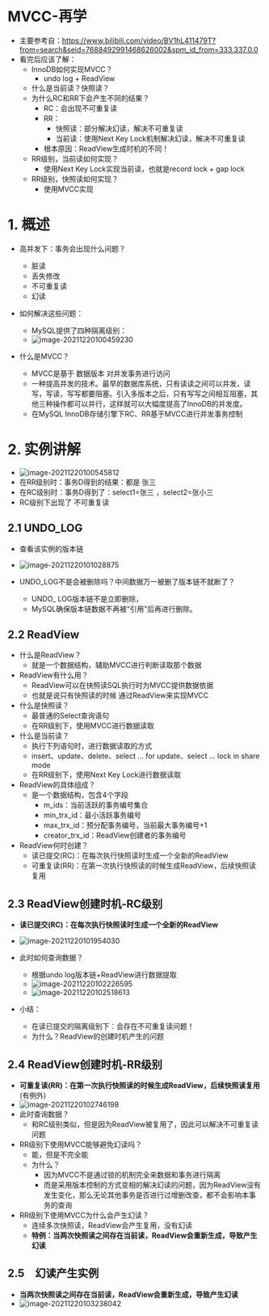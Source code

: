 # MVCC-再学

- 主要参考自：https://www.bilibili.com/video/BV1hL411479T?from=search&seid=7688492991468626002&spm_id_from=333.337.0.0
- 看完后应该了解：
  - InnoDB如何实现MVCC？
    - undo log + ReadView
  - 什么是当前读？快照读？
  - 为什么RC和RR下会产生不同的结果？
    - RC：会出现不可重复读
    - RR：
      - 快照读：部分解决幻读，解决不可重复读
      - 当前读：使用Next Key Lock机制解决幻读，解决不可重复读
    - 根本原因：ReadView生成时机的不同！
  - RR级别，当前读如何实现？
    - 使用Next Key Lock实现当前读，也就是record lock + gap lock
  - RR级别，快照读如何实现？
    - 使用MVCC实现

# 1. 概述

- 高并发下：事务会出现什么问题？
  
  - 脏读
  - 丢失修改
  - 不可重复读
  - 幻读

- 如何解决这些问题：
  
  - MySQL提供了四种隔离级别：
  - ![image-20211220100459230](7_mysql再学MVCC.assets/image-20211220100459230.png)

- 什么是MVCC？
  
  - MVCC是基于 数据版本 对并发事务进行访问
  - 一种提高并发的技术。最早的数据库系统，只有读读之间可以并发，读写，写读，写写都要阻塞。引入多版本之后，只有写写之间相互阻塞，其他三种操作都可以并行，这样就可以大幅度提高了InnoDB的并发度。
  - 在MySQL InnoDB存储引擎下RC、RR基于MVCC进行并发事务控制

# 2. 实例讲解

- ![image-20211220100545812](7_mysql再学MVCC.assets/image-20211220100545812.png)
- 在RR级别时：事务D得到的结果：都是 张三
- 在RC级别时：事务D得到了：select1=张三 ，select2=张小三
- RC级别下出现了 不可重复读

## 2.1 UNDO_LOG

- 查看该实例的版本链

- ![image-20211220101028875](7_mysql再学MVCC.assets/image-20211220101028875.png)

- UNDO_LOG不是会被删除吗？中间数据万一被删了版本链不就断了？
  
  - UNDO_ LOG版本链不是立即删除，
  - MySQL确保版本链数据不再被“引用"后再进行删除。

## 2.2 ReadView

- 什么是ReadView？
  - 就是一个数据结构，辅助MVCC进行判断读取那个数据
- ReadView有什么用？
  - ReadView可以在快照读SQL执行时为MVCC提供数据依据
  - 也就是说只有快照读的时候 通过ReadView来实现MVCC
- 什么是快照读？
  - 最普通的Select查询语句
  - 在RR级别下，使用MVCC进行数据读取
- 什么是当前读？
  - 执行下列语句时，进行数据读取的方式
  - insert、update、delete、select ... for update、select ... lock in share mode
  - 在RR级别下，使用Next Key Lock进行数据读取
- ReadView的具体组成？
  - 是一个数据结构，包含4个字段
    - m_ids：当前活跃的事务编号集合
    - min_trx_id：最小活跃事务编号
    - max_trx_id：预分配事务编号，当前最大事务编号+1
    - creator_trx_id：ReadView创建者的事务编号
- ReadView何时创建？
  - 读已提交(RC)：在每次执行快照读时生成一个全新的ReadView
  - 可重复读(RR)：在第一次执行快照读的时候生成ReadView，后续快照读复用

## 2.3 ReadView创建时机-RC级别

- **读已提交(RC)：在每次执行快照读时生成一个全新的ReadView**

- ![image-20211220101954030](7_mysql再学MVCC.assets/image-20211220101954030.png)

- 此时如何查询数据？
  
  - 根据undo log版本链+ReadView进行数据提取
  - ![image-20211220102226595](7_mysql再学MVCC.assets/image-20211220102226595.png)
  - ![image-20211220102518613](7_mysql再学MVCC.assets/image-20211220102518613.png)

- 小结：
  
  - 在读已提交的隔离级别下：会存在不可重复读问题！
  - 为什么？ReadView的创建时机产生的问题

## 2.4 ReadView创建时机-RR级别

- **可重复读(RR)：在第一次执行快照读的时候生成ReadView，后续快照读复用**(有例外)
- ![image-20211220102746198](7_mysql再学MVCC.assets/image-20211220102746198.png)
- 此时查询数据？
  - 和RC级别类似，但是因为ReadView被复用了，因此可以解决不可重复读问题
- RR级别下使用MVCC能够避免幻读吗？
  - 能，但是不完全能
  - 为什么？
    - 因为MVCC不是通过锁的机制完全来数据和事务进行隔离
    - 而是采用版本控制的方式变相的解决幻读的问题，因为ReadView没有发生变化，那么无论其他事务是否进行过增删改查，都不会影响本事务的查询
- RR级别下使用MVCC为什么会产生幻读？
  - 连续多次快照读，ReadView会产生复用，没有幻读
  - **特例：当两次快照读之间存在当前读，ReadView会重新生成，导致产生幻读**

## 2.5　幻读产生实例

- **当两次快照读之间存在当前读，ReadView会重新生成，导致产生幻读**
- ![image-20211220103238042](7_mysql再学MVCC.assets/image-20211220103238042.png)
